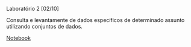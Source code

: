 Laboratório 2 [02/10]

Consulta e levantamente de dados específicos de determinado assunto utilizando conjuntos de dados.

[Notebook](https://github.com/robertaveronez/Banco-de-Dados/blob/master/lab02/notebook/lab02.ipynb)


